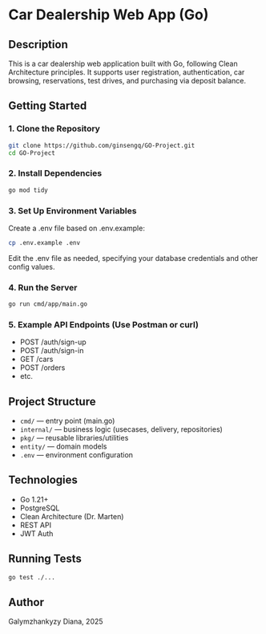 # Car Dealership Web App (Go)

## Description
This is a car dealership web application built with Go, following Clean Architecture principles. It supports user registration, authentication, car browsing, reservations, test drives, and purchasing via deposit balance.

## Getting Started

### 1. Clone the Repository

```bash
git clone https://github.com/ginsengq/GO-Project.git
cd GO-Project
```

### 2. Install Dependencies

```bash
go mod tidy
```

### 3. Set Up Environment Variables

Create a .env file based on .env.example:

```bash
cp .env.example .env
```

Edit the .env file as needed, specifying your database credentials and other config values.

### 4. Run the Server

```bash
go run cmd/app/main.go
```

### 5. Example API Endpoints (Use Postman or curl)

- POST /auth/sign-up
- POST /auth/sign-in
- GET /cars
- POST /orders
- etc.

## Project Structure

- `cmd/` — entry point (main.go)
- `internal/` — business logic (usecases, delivery, repositories)
- `pkg/` — reusable libraries/utilities
- `entity/` — domain models
- `.env` — environment configuration

## Technologies

- Go 1.21+
- PostgreSQL
- Clean Architecture (Dr. Marten)
- REST API
- JWT Auth

## Running Tests

```bash
go test ./...
```

## Author

Galymzhankyzy Diana, 2025
